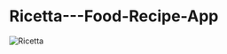 # Ricetta---Food-Recipe-App

![Ricetta](https://github.com/utkarsh101098/Ricetta---Food-Recipe-App/assets/145814305/29512530-30ac-466e-b43c-34581457c32a)
